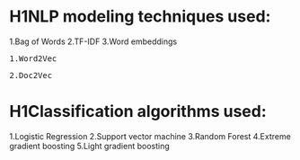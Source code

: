# H1NLP modeling techniques used:
1.Bag of Words
2.TF-IDF
3.Word embeddings
<pre>1.Word2Vec</pre>
<pre>2.Doc2Vec</pre>


# H1Classification algorithms used:
1.Logistic Regression
2.Support vector machine
3.Random Forest
4.Extreme gradient boosting
5.Light gradient boosting
